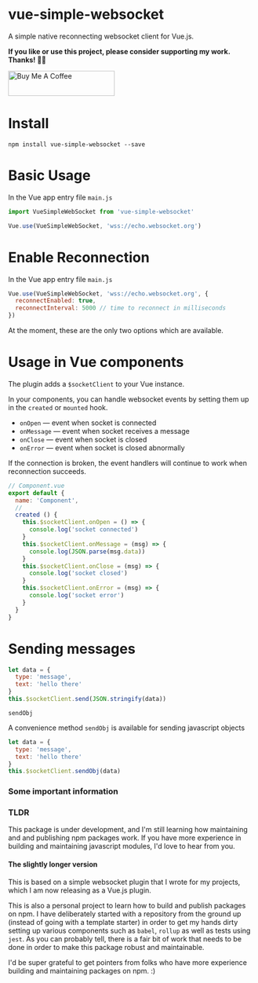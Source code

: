# vue-simple-websocket

A simple native reconnecting websocket client for Vue.js.

__If you like or use this project, please consider supporting my work. Thanks! 🙏🏼__

<a href="https://www.buymeacoffee.com/ramkumarshankar" target="_blank"><img src="https://cdn.buymeacoffee.com/buttons/default-black.png" alt="Buy Me A Coffee" width=217 height=51 style="height: 51px !important;width: 217px !important;"></a>

# Install

```
npm install vue-simple-websocket --save
```

# Basic Usage

In the Vue app entry file `main.js`
```js
import VueSimpleWebSocket from 'vue-simple-websocket'

Vue.use(VueSimpleWebSocket, 'wss://echo.websocket.org')
```

# Enable Reconnection
In the Vue app entry file `main.js`
```js
Vue.use(VueSimpleWebSocket, 'wss://echo.websocket.org', {
  reconnectEnabled: true,
  reconnectInterval: 5000 // time to reconnect in milliseconds
})
```

At the moment, these are the only two options which are available.

# Usage in Vue components

The plugin adds a `$socketClient` to your Vue instance.

In your components, you can handle websocket events by setting them up in the `created` or `mounted` hook.
- `onOpen` — event when socket is connected
- `onMessage` — event when socket receives a message
- `onClose` — event when socket is closed
- `onError` — event when socket is closed abnormally

If the connection is broken, the event handlers will continue to work when reconnection succeeds.

```js
// Component.vue
export default {
  name: 'Component',
  //
  created () {
    this.$socketClient.onOpen = () => {
      console.log('socket connected')
    }
    this.$socketClient.onMessage = (msg) => {
      console.log(JSON.parse(msg.data))
    }
    this.$socketClient.onClose = (msg) => {
      console.log('socket closed')
    }
    this.$socketClient.onError = (msg) => {
      console.log('socket error')
    }
  }
}
```

# Sending messages

```js
let data = {
  type: 'message',
  text: 'hello there'
}
this.$socketClient.send(JSON.stringify(data))
```

`sendObj`

A convenience method `sendObj` is available for sending javascript objects

```js
let data = {
  type: 'message',
  text: 'hello there'
}
this.$socketClient.sendObj(data)
```

### Some important information

### TLDR 
This package is under development, and I'm still learning how maintaining and and publishing npm packages work. If you have more experience in building and maintaining javascript modules, I'd love to hear from you.

#### The slightly longer version

This is based on a simple websocket plugin that I wrote for my projects, which I am now releasing as a Vue.js plugin. 

This is also a personal project to learn how to build and publish packages on npm. I have deliberately started with a repository from the ground up (instead of going with a template starter) in order to get my hands dirty setting up various components such as `babel`, `rollup` as well as tests using `jest`. As you can probably tell, there is a fair bit of work that needs to be done in order to make this package robust and maintainable.

I'd be super grateful to get pointers from folks who have more experience building and maintaining packages on npm. :)






